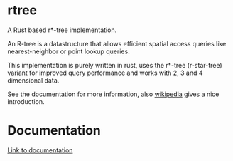 # rtree
A Rust based r*-tree implementation.

An R-tree is a datastructure that allows efficient spatial access queries like nearest-neighbor or point lookup queries.

This implementation is purely written in rust, uses the r*-tree (r-star-tree) variant for improved query performance and works with 2, 3 and 4 dimensional data.

See the documentation for more information, also [wikipedia](https://en.wikipedia.org/wiki/R-tree) gives a nice introduction.

# Documentation
[Link to documentation](https://stoeoef.github.io/rtree/)
